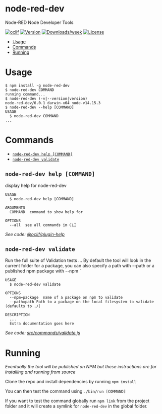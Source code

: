 node-red-dev
============

Node-RED Node Developer Tools

[![oclif](https://img.shields.io/badge/cli-oclif-brightgreen.svg)](https://oclif.io)
[![Version](https://img.shields.io/npm/v/node-red-dev.svg)](https://npmjs.org/package/node-red-dev)
[![Downloads/week](https://img.shields.io/npm/dw/node-red-dev.svg)](https://npmjs.org/package/node-red-dev)
[![License](https://img.shields.io/npm/l/node-red-dev.svg)](https://github.com/node-red/node-red-dev/blob/master/package.json)

<!-- toc -->
* [Usage](#usage)
* [Commands](#commands)
* [Running](#running)
<!-- tocstop -->
# Usage
<!-- usage -->
```sh-session
$ npm install -g node-red-dev
$ node-red-dev COMMAND
running command...
$ node-red-dev (-v|--version|version)
node-red-dev/0.0.1 darwin-x64 node-v14.15.3
$ node-red-dev --help [COMMAND]
USAGE
  $ node-red-dev COMMAND
...
```
<!-- usagestop -->
# Commands
<!-- commands -->

* [`node-red-dev help [COMMAND]`](#node-red-dev-help-command)
* [`node-red-dev validate`](#node-red-dev-validate)


## `node-red-dev help [COMMAND]`

display help for node-red-dev

```
USAGE
  $ node-red-dev help [COMMAND]

ARGUMENTS
  COMMAND  command to show help for

OPTIONS
  --all  see all commands in CLI
```

_See code: [@oclif/plugin-help](https://github.com/oclif/plugin-help/blob/v3.2.3/src/commands/help.ts)_

## `node-red-dev validate`

Run the full suite of Validation tests
...
By default the tool will look in the current folder for a package, 
you can also specify a path with --path or a published npm package with --npm
`
```
USAGE
  $ node-red-dev validate

OPTIONS
  --npm=package  name of a package on npm to validate
  --path=path Path to a package on the local filesystem to validate (defaults to ./)

DESCRIPTION
  ...
  Extra documentation goes here
```

_See code: [src/commands/validate.js](https://github.com/node-red/node-red-dev/blob/v0.0.1/src/commands/validate.js)_
<!-- commandsstop -->


# Running
<!-- running -->
_Eventually the tool will be published on NPM but these instructions are for installing and running from source_

Clone the repo and install dependencies by running `npm install`

You can then test the command using `./bin/run [COMMAND]`

If you want to test the command globally run `npm link` from the project folder and it will create a symlink for `node-red-dev` in the global folder. 

<!-- runningstop -->
